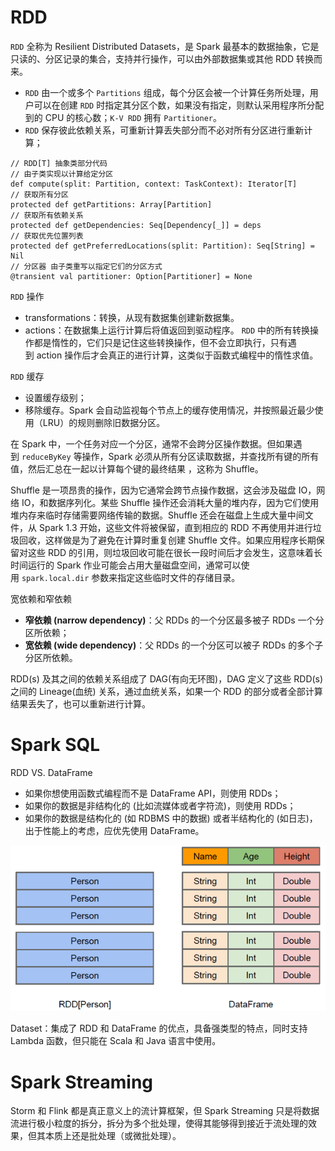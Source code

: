 # RDD

`RDD` 全称为 Resilient Distributed Datasets，是 Spark 最基本的数据抽象，它是只读的、分区记录的集合，支持并行操作，可以由外部数据集或其他 RDD 转换而来。
- `RDD` 由一个或多个 `Partitions`  组成，每个分区会被一个计算任务所处理，用户可以在创建 `RDD` 时指定其分区个数，如果没有指定，则默认采用程序所分配到的 CPU 的核心数；`K-V RDD` 拥有 `Partitioner`。
- `RDD` 保存彼此依赖关系，可重新计算丢失部分而不必对所有分区进行重新计算；

```
// RDD[T] 抽象类部分代码
// 由子类实现以计算给定分区
def compute(split: Partition, context: TaskContext): Iterator[T]
// 获取所有分区
protected def getPartitions: Array[Partition]
// 获取所有依赖关系
protected def getDependencies: Seq[Dependency[_]] = deps
// 获取优先位置列表
protected def getPreferredLocations(split: Partition): Seq[String] = Nil
// 分区器 由子类重写以指定它们的分区方式
@transient val partitioner: Option[Partitioner] = None
```

`RDD` 操作
- transformations：转换，从现有数据集创建新数据集。
- actions：在数据集上运行计算后将值返回到驱动程序。
`RDD` 中的所有转换操作都是惰性的，它们只是记住这些转换操作，但不会立即执行，只有遇到 action 操作后才会真正的进行计算，这类似于函数式编程中的惰性求值。

`RDD` 缓存
- 设置缓存级别；
- 移除缓存。Spark 会自动监视每个节点上的缓存使用情况，并按照最近最少使用（LRU）的规则删除旧数据分区。

在 Spark 中，一个任务对应一个分区，通常不会跨分区操作数据。但如果遇到 `reduceByKey` 等操作，Spark 必须从所有分区读取数据，并查找所有键的所有值，然后汇总在一起以计算每个键的最终结果 ，这称为 Shuffle。

Shuffle 是一项昂贵的操作，因为它通常会跨节点操作数据，这会涉及磁盘 IO，网络 IO，和数据序列化。某些 Shuffle 操作还会消耗大量的堆内存，因为它们使用堆内存来临时存储需要网络传输的数据。Shuffle 还会在磁盘上生成大量中间文件，从 Spark 1.3 开始，这些文件将被保留，直到相应的 RDD 不再使用并进行垃圾回收，这样做是为了避免在计算时重复创建 Shuffle 文件。如果应用程序长期保留对这些 RDD 的引用，则垃圾回收可能在很长一段时间后才会发生，这意味着长时间运行的 Spark 作业可能会占用大量磁盘空间，通常可以使用 `spark.local.dir` 参数来指定这些临时文件的存储目录。

宽依赖和窄依赖
- **窄依赖 (narrow dependency)**：父 RDDs 的一个分区最多被子 RDDs 一个分区所依赖；
- **宽依赖 (wide dependency)**：父 RDDs 的一个分区可以被子 RDDs 的多个子分区所依赖。

RDD(s) 及其之间的依赖关系组成了 DAG(有向无环图)，DAG 定义了这些 RDD(s) 之间的 Lineage(血统) 关系，通过血统关系，如果一个 RDD 的部分或者全部计算结果丢失了，也可以重新进行计算。

# Spark SQL

RDD VS. DataFrame
- 如果你想使用函数式编程而不是 DataFrame API，则使用 RDDs；
- 如果你的数据是非结构化的 (比如流媒体或者字符流)，则使用 RDDs；
- 如果你的数据是结构化的 (如 RDBMS 中的数据) 或者半结构化的 (如日志)，出于性能上的考虑，应优先使用 DataFrame。

![](assets/images/Spark-1.png)

Dataset：集成了 RDD 和 DataFrame 的优点，具备强类型的特点，同时支持 Lambda 函数，但只能在 Scala 和 Java 语言中使用。

# Spark Streaming

Storm 和 Flink 都是真正意义上的流计算框架，但 Spark Streaming 只是将数据流进行极小粒度的拆分，拆分为多个批处理，使得其能够得到接近于流处理的效果，但其本质上还是批处理（或微批处理）。




